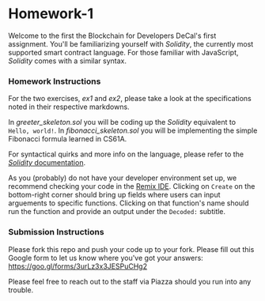 # Homework-1
Welcome to the first the Blockchain for Developers DeCal's first assignment. You'll be familiarizing yourself with *Solidity*, the currently most supported smart contract language. For those familiar with JavaScript, *Solidity* comes with a similar syntax.

### Homework Instructions

For the two exercises, *ex1* and *ex2*, please take a look at the specifications noted in their respective markdowns.

In *greeter_skeleton.sol* you will be coding up the *Solidity* equivalent to `Hello, world!`. In *fibonacci_skeleton.sol* you will be implementing the simple Fibonacci formula learned in CS61A.

For syntactical quirks and more info on the language, please refer to the [*Solidity* documentation](https://solidity.readthedocs.io/en/develop/).

As you (probably) do not have your developer environment set up, we recommend checking your code in the [Remix IDE](https://remix.ethereum.org/). Clicking on `Create` on the bottom-right corner should bring up fields where users can input arguements to specific functions. Clicking on that function's name should run the function and provide an output under the `Decoded:` subtitle.

### Submission Instructions

Please fork this repo and push your code up to your fork. Please fill out this Google form to let us know where you've got your answers: https://goo.gl/forms/3urLz3x3JESPuCHg2

Please feel free to reach out to the staff via Piazza should you run into any trouble.
